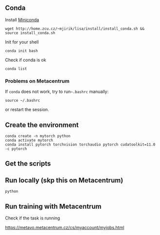 

## Conda

Install [Miniconda](https://docs.conda.io/en/latest/miniconda.html)

```shell
wget http://home.zcu.cz/~mjirik/lisa/install/install_conda.sh && source install_conda.sh
```

Init for your shell
```shell
conda init bash
```

Check if conda is ok
```shell
conda list
```

### Problems on Metacentrum

If `conda` does not work, try to run`~.bashrc` manually:
```shell
source ~/.bashrc
```
or restart the session.


## Create the environment

```shell
conda create -n mytorch python
conda activate mytorch
conda install pytorch torchvision torchaudio pytorch cudatoolkit=11.0 -c pytorch

```

## Get the scripts

## Run locally (skp this on Metacentrum)

```shell
python
```

## Run training with Metacentrum




Check if the task is running

https://metavo.metacentrum.cz/cs/myaccount/myjobs.html